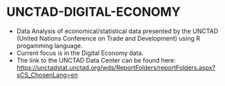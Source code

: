 # UNCTAD-DIGITAL-ECONOMY
* Data Analysis of economical/statistical data presented by the UNCTAD (United Nations Conference on Trade and Development) using R progamming language. <br />
* Current focus is in the Digital Economy data. <br />
* The link to the UNCTAD Data Center can be found here: https://unctadstat.unctad.org/wds/ReportFolders/reportFolders.aspx?sCS_ChosenLang=en
